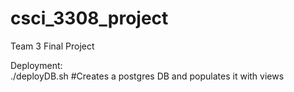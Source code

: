 # csci_3308_project
Team 3 Final Project

Deployment:  
 ./deployDB.sh #Creates a postgres DB and populates it with views
